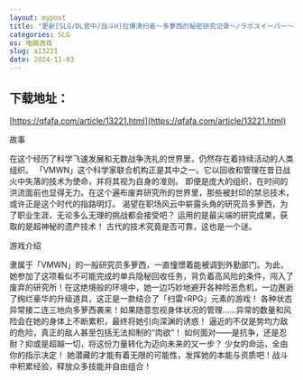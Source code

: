 ```yaml
---
layout: mypost
title: "更新[SLG/DL官中/战斗H]拉博清扫者～多萝西的秘密研究记录～/ラボスイーパー～ドロシーの秘密研究記録～ Ver1.06官方中文版[PC]"
categories: SLG
os: 电脑游戏
slug: a13221
date: 2024-11-03
---
```


## 下载地址：

[https://qfafa.com/article/13221.html](https://qfafa.com/article/13221.html)

故事

在这个经历了科学飞速发展和无数战争洗礼的世界里，仍然存在着持续活动的人类组织。
「VMWN」这个科学家联合机构正是其中之一。它以回收和管理在昔日战火中失落的技术为使命，并将其视为自身的准则。
即便是庞大的组织，在时间的洪流面前也显得无力。在这个遍布废弃研究所的世界里，那些被封印的禁忌技术，或许正是这个时代的指路明灯。
渴望在职场风云中崭露头角的研究员多萝西，为了职业生涯，无论多么无理的挑战都会接受吧？
运用的是最尖端的研究成果，获取的是超神秘的遗产技术！
古代的技术究竟是否可靠，这也是一个谜。

游戏介绍

隶属于「VMWN」的一般研究员多萝西，一直憧憬着能被调到外勤部门。为此，她参加了这项看似不可能完成的单兵隐秘回收任务，背负着高风险的条件，闯入了废弃的研究所！在这绝境般的环境中，她一边巧妙地避开各种险恶危机，一边邂逅了绚烂豪华的升级道具，这正是一款结合了「扫雷☓RPG」元素的游戏！
各种状态异常接二连三地向多萝西袭来！如果随意忽视身体状况的管理……异常的数量和风险会在她的身体上不断累积，最终将她引向深渊的诱惑！
逼近的不仅是势均力敌的危险，真正的敌人甚至包括无法抑制的“肉欲”！
如何面对——是抗争，还是忍耐？抑或是超越一切，将这份力量转化为迈向未来的又一步？
少女的命运，全由你的指示决定！
她潜藏的才能有着无限的可能性，发挥她的本能与资质吧！战斗中积累经验，释放众多技能并自由组合！